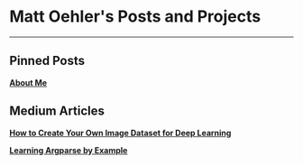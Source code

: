 # Matt Oehler's Posts and Projects
___

## Pinned Posts

[**About Me**](https://mjoehler94.github.io/about.html)

## Medium Articles

[**How to Create Your Own Image Dataset for Deep Learning**](https://towardsdatascience.com/how-to-create-your-own-image-dataset-for-deep-learning-b53f1c22c443)

[**Learning Argparse by Example**](https://medium.com/swlh/learning-argparse-by-example-299c3f35f2b5)
